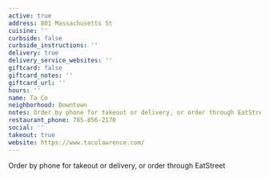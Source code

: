 ```yaml
---
active: true
address: 801 Massachusetts St
cuisine: ''
curbside: false
curbside_instructions: ''
delivery: true
delivery_service_websites: ''
giftcard: false
giftcard_notes: ''
giftcard_url: ''
hours: ''
name: Ta Co
neighborhood: Downtown
notes: Order by phone for takeout or delivery, or order through EatStreet
restaurant_phone: 785-856-2170
social: ''
takeout: true
website: https://www.tacolawrence.com/
---
```


Order by phone for takeout or delivery, or order through EatStreet